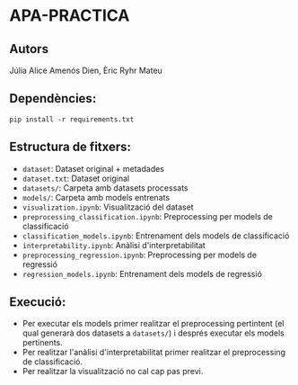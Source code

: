 # APA-PRACTICA

## Autors
Júlia Alice Amenós Dien, Èric Ryhr Mateu

## Dependències:
``pip install -r requirements.txt``

## Estructura de fitxers:
- ``dataset``: Dataset original + metadades
- ``dataset.txt``: Dataset original
- ``datasets/``: Carpeta amb datasets processats
- ``models/``: Carpeta amb models entrenats
- ``visualization.ipynb``: Visualització del dataset
- ``preprocessing_classification.ipynb``: Preprocessing per models de classificació
- ``classification_models.ipynb``: Entrenament dels models de classificació
- ``interpretability.ipynb``: Anàlisi d'interpretabilitat
- ``preprocessing_regression.ipynb``: Preprocessing per models de regressió
- ``regression_models.ipynb``: Entrenament dels models de regressió

## Execució:
- Per executar els models primer realitzar el preprocessing pertintent (el qual generarà dos datasets a ``datasets/``) i després executar els models pertinents.
- Per realitzar l'anàlisi d'interpretabilitat primer realitzar el preprocessing de classificació.
- Per realitzar la visualització no cal cap pas previ.